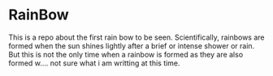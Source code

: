 # RainBow
This is a repo about the first rain bow to be seen. Scientifically, rainbows are formed
when the sun shines lightly after a brief or intense shower or rain. But this is not the only time when a rainbow is formed as they are also formed w.... not sure what i am writting at this time. 

